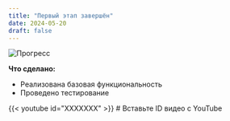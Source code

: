```yaml
---
title: "Первый этап завершён"
date: 2024-05-20
draft: false
---
```


![Прогресс](/images/progress1.jpg)

**Что сделано:**  
- Реализована базовая функциональность
- Проведено тестирование

{{< youtube id="XXXXXXX" >}}  # Вставьте ID видео с YouTube